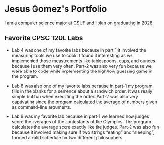 
# Jesus Gomez's Portfolio

I am a computer science major at CSUF and I plan on graduating in 2028.

## Favorite CPSC 120L Labs
 

* Lab 4 was one of my favorite labs because in part 1 it involved the measuring tools we use to cook. I found it interesting as we implemented those measurements like tablespoons, cups, and ounces because I use them very often. Part-2 was also very fun because we were able to code while implementing the high/low guessing game in the program. 

* Lab 8 was also one of my favorite labs because in part-1 my program fills in the blanks for a sentence about a sandwich order. It was really simple but fun when executing the order. Part-2 was also very captivating since the program calculated the average of numbers given as command-line arguments. 

* Lab 9 was my favorite lab because in part-1 we learned how judges score the averages of the contestants of the Olympics. The program calculates the average score exactly like the judges. Part-2 was also fun because it involved making sure if two strings “eating” and “sleeping”, formed a valid schedule for two different philosophers. 

